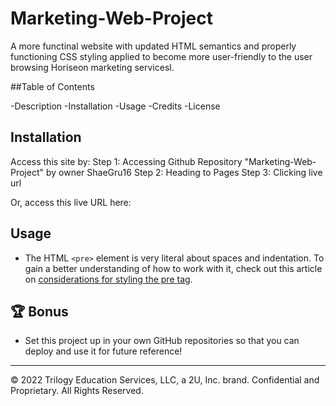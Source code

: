 # Marketing-Web-Project

A more functinal website with updated HTML semantics and properly functioning CSS styling applied to become more user-friendly to the user browsing Horiseon marketing servicesl. 

##Table of Contents

-Description
-Installation
-Usage
-Credits
-License


## Installation
Access this site by:
Step 1: Accessing Github Repository "Marketing-Web-Project" by owner ShaeGru16
Step 2: Heading to Pages
Step 3: Clicking live url

Or, access this live URL here:


## Usage 

* The HTML `<pre>` element is very literal about spaces and indentation. To gain a better understanding of how to work with it, check out this article on [considerations for styling the pre tag](https://css-tricks.com/considerations-styling-pre-tag/).

## 🏆 Bonus

* Set this project up in your own GitHub repositories so that you can deploy and use it for future reference!

---
© 2022 Trilogy Education Services, LLC, a 2U, Inc. brand. Confidential and Proprietary. All Rights Reserved.